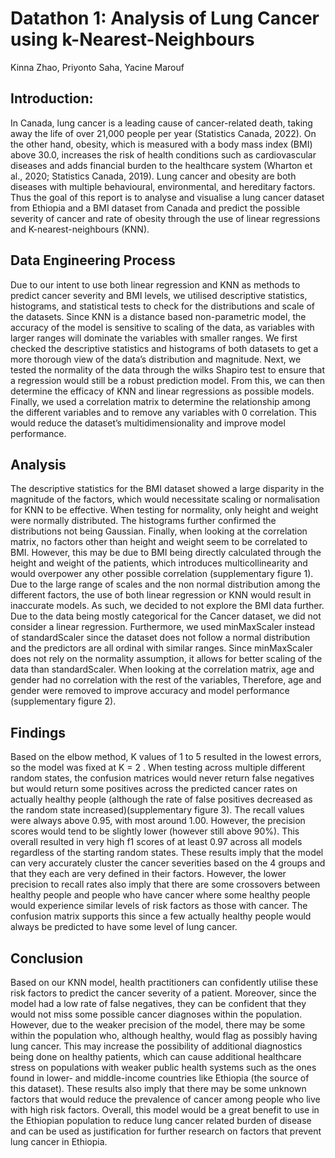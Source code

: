# Datathon 1: Analysis of Lung Cancer using k-Nearest-Neighbours
Kinna Zhao, Priyonto Saha, Yacine Marouf
## Introduction:
In Canada, lung cancer is a leading cause of cancer-related death, taking away the life of over 21,000 people per year (Statistics Canada, 2022). On the other hand, obesity, which is measured with a body mass index (BMI) above 30.0, increases the risk of health conditions such as cardiovascular diseases and adds financial burden to the healthcare system (Wharton et al., 2020; Statistics Canada, 2019). Lung cancer and obesity are both diseases with multiple behavioural, environmental, and hereditary factors. Thus the goal of this report is to analyse and visualise a lung cancer dataset from Ethiopia and a BMI dataset from Canada and predict the possible severity of cancer and rate of obesity through the use of linear regressions and K-nearest-neighbours (KNN). 
## Data Engineering Process
Due to our intent to use both linear regression and KNN as methods to predict cancer severity and BMI levels, we utilised descriptive statistics, histograms, and statistical tests to check for the distributions and scale of the datasets. Since KNN is a distance based non-parametric model, the accuracy of the model is sensitive to scaling of the data, as variables with larger ranges will dominate the variables with smaller ranges.
We first checked the descriptive statistics and histograms of both datasets to get a more thorough view of the data’s distribution and magnitude. Next, we tested the normality of the data through the wilks Shapiro test to ensure that a regression would still be a robust prediction model. From this, we can then determine the efficacy of KNN and linear regressions as possible models. Finally, we used a correlation matrix to determine the relationship among the different variables and to remove any variables with 0 correlation. This would reduce the dataset’s multidimensionality and improve model performance.
## Analysis
The descriptive statistics for the BMI dataset showed a large disparity in the magnitude of the factors, which would necessitate scaling or normalisation for KNN to be effective. When testing for normality, only height and weight were normally distributed. The histograms further confirmed the distributions not being Gaussian. Finally, when looking at the correlation matrix, no factors other than height and weight seem to be correlated to BMI. However, this may be due to BMI being directly calculated through the height and weight of the patients, which introduces multicollinearity and would overpower any other possible correlation (supplementary figure 1). Due to the large range of scales and the non normal distribution among the different factors, the use of both linear regression or KNN would result in inaccurate models. As such, we decided to not explore the BMI data further. Due to the data being mostly categorical for the Cancer dataset, we did not consider a linear regression. Furthermore, we used minMaxScaler instead of standardScaler since the dataset does not follow a normal distribution and the predictors are all ordinal with similar ranges. Since minMaxScaler does not rely on the normality assumption, it allows for better scaling of the data than standardScaler. When looking at the correlation matrix, age and gender had no correlation with the rest of the variables, Therefore, age and gender were removed to improve accuracy and model performance (supplementary figure 2).
## Findings
Based on the elbow method, K values of 1 to 5 resulted in the lowest errors, so the model was fixed at K = 2 . When testing across multiple different random states, the confusion matrices would never return false negatives but would return some positives across the predicted cancer rates on actually healthy people (although the rate of false positives decreased as the random state increased)(supplementary figure 3). The recall values were always above 0.95, with most around 1.00. However, the precision scores would tend to be slightly lower (however still above 90%). This overall resulted in very high f1 scores of at least 0.97 across all models regardless of the starting random states. These results imply that the model can very accurately cluster the cancer severities based on the 4 groups and that they each are very defined in their factors. However, the lower precision to recall rates also imply that there are some crossovers between healthy people and people who have cancer where some healthy people would experience similar levels of risk factors as those with cancer. The confusion matrix supports this since a few actually healthy people would always be predicted to have some level of lung cancer.
## Conclusion
Based on our KNN model, health practitioners can confidently utilise these risk factors to predict the cancer severity of a patient. Moreover, since the model had a low rate of false negatives, they can be confident that they would not miss some possible cancer diagnoses within the population. However, due to the weaker precision of the model, there may be some within the population who, although healthy, would flag as possibly having lung cancer. This may increase the possibility of additional diagnostics being done on healthy patients, which can cause additional healthcare stress on populations with weaker public health systems such as the ones found in lower- and middle-income countries like Ethiopia (the source of this dataset). These results also imply that there may be some unknown factors that would reduce the prevalence of cancer among people who live with high risk factors. Overall, this model would be a great benefit to use in the Ethiopian population to reduce lung cancer related burden of disease and can be used as justification for further research on factors that prevent lung cancer in Ethiopia.



